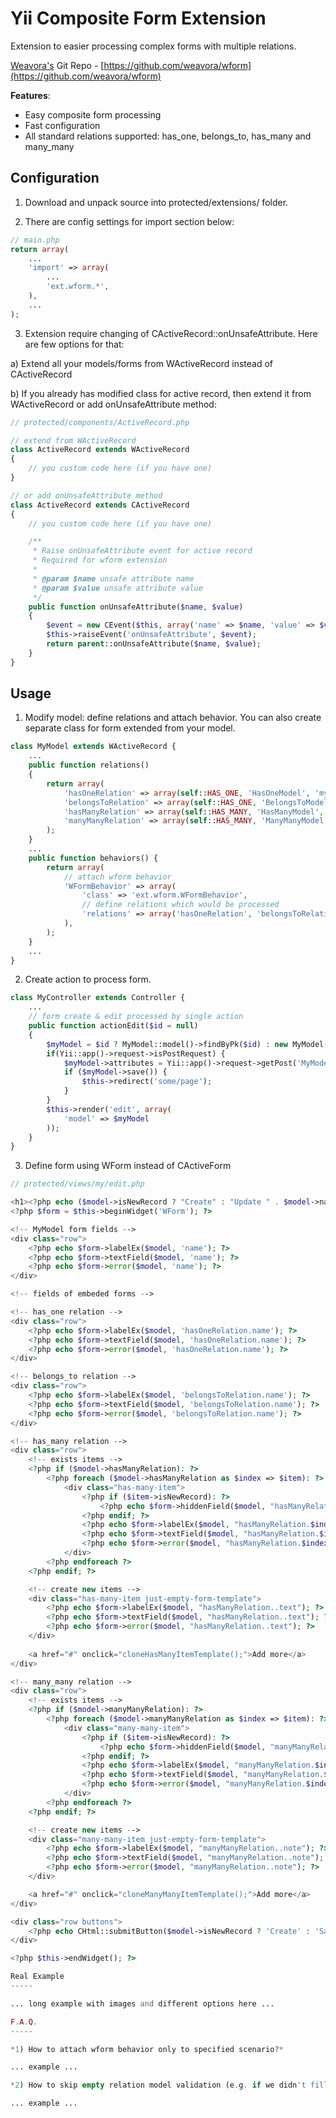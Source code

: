 Yii Composite Form Extension
==========================

Extension to easier processing complex forms with multiple relations.

[Weavora's](http://weavora.com) Git Repo - [https://github.com/weavora/wform](https://github.com/weavora/wform)

**Features**:

* Easy composite form processing
* Fast configuration
* All standard relations supported: has_one, belongs_to, has_many and many_many

Configuration
-----

1) Download and unpack source into protected/extensions/ folder.

2) There are config settings for import section below:

```php
// main.php
return array(
	...
	'import' => array(
		...
		'ext.wform.*',
	),
	...
);
```

3) Extension require changing of CActiveRecord::onUnsafeAttribute. Here are few options for that:

a) Extend all your models/forms from WActiveRecord instead of CActiveRecord

b) If you already has modified class for active record, then extend it from WActiveRecord or add onUnsafeAttribute method:

```php
// protected/components/ActiveRecord.php

// extend from WActiveRecord
class ActiveRecord extends WActiveRecord
{
	// you custom code here (if you have one)
}

// or add onUnsafeAttribute method
class ActiveRecord extends CActiveRecord
{
	// you custom code here (if you have one)

	/**
	 * Raise onUnsafeAttribute event for active record
	 * Required for wform extension
	 *
	 * @param $name unsafe attribute name
	 * @param $value unsafe attribute value
	 */
	public function onUnsafeAttribute($name, $value)
	{
		$event = new CEvent($this, array('name' => $name, 'value' => $value));
		$this->raiseEvent('onUnsafeAttribute', $event);
		return parent::onUnsafeAttribute($name, $value);
	}
}
```

Usage
-----

1) Modify model: define relations and attach behavior.
You can also create separate class for form extended from your model.

```php
class MyModel extends WActiveRecord {
	...
	public function relations()
	{
		return array(
			'hasOneRelation' => array(self::HAS_ONE, 'HasOneModel', 'my_model_fk_into_related_model'),
			'belongsToRelation' => array(self::HAS_ONE, 'BelongsToModel', 'related_model_fk_into_my_model'),
			'hasManyRelation' => array(self::HAS_MANY, 'HasManyModel', 'my_model_fk_into_related_model'),
			'manyManyRelation' => array(self::HAS_MANY, 'ManyManyModel', 'linker(my_model_id,related_model_id)'),
		);
	}
	...
	public function behaviors() {
		return array(
			// attach wform behavior
			'WFormBehavior' => array(
				'class' => 'ext.wform.WFormBehavior',
				// define relations which would be processed
				'relations' => array('hasOneRelation', 'belongsToRelation', 'hasManyRelation', 'manyManyRelation'),
			),
		);
	}
	...
}
```

2) Create action to process form.

```php
class MyController extends Controller {
	...
	// form create & edit processed by single action
	public function actionEdit($id = null)
	{
		$myModel = $id ? MyModel::model()->findByPk($id) : new MyModel();
		if(Yii::app()->request->isPostRequest) {
			$myModel->attributes = Yii::app()->request->getPost('MyModel');
			if ($myModel->save()) {
				$this->redirect('some/page');
			}
		}
		$this->render('edit', array(
			'model' => $myModel
		));
	}
}
```

3) Define form using WForm instead of CActiveForm

```php
// protected/views/my/edit.php

<h1><?php echo ($model->isNewRecord ? "Create" : "Update " . $model->name);?></h1>
<?php $form = $this->beginWidget('WForm'); ?>

<!-- MyModel form fields -->
<div class="row">
	<?php echo $form->labelEx($model, 'name'); ?>
	<?php echo $form->textField($model, 'name'); ?>
	<?php echo $form->error($model, 'name'); ?>
</div>

<!-- fields of embeded forms -->

<!-- has_one relation -->
<div class="row">
	<?php echo $form->labelEx($model, 'hasOneRelation.name'); ?>
	<?php echo $form->textField($model, 'hasOneRelation.name'); ?>
	<?php echo $form->error($model, 'hasOneRelation.name'); ?>
</div>

<!-- belongs_to relation -->
<div class="row">
	<?php echo $form->labelEx($model, 'belongsToRelation.name'); ?>
	<?php echo $form->textField($model, 'belongsToRelation.name'); ?>
	<?php echo $form->error($model, 'belongsToRelation.name'); ?>
</div>

<!-- has_many relation -->
<div class="row">
	<!-- exists items -->
	<?php if ($model->hasManyRelation): ?>
		<?php foreach ($model->hasManyRelation as $index => $item): ?>
			<div class="has-many-item">
				<?php if ($item->isNewRecord): ?>
					<?php echo $form->hiddenField($model, "hasManyRelation.$index.id"); ?>
				<?php endif; ?>
				<?php echo $form->labelEx($model, "hasManyRelation.$index.text"); ?>
				<?php echo $form->textField($model, "hasManyRelation.$index.text"); ?>
				<?php echo $form->error($model, "hasManyRelation.$index.text"); ?>
			</div>
		<?php endforeach ?>
	<?php endif; ?>

	<!-- create new items -->
	<div class="has-many-item just-empty-form-template">
		<?php echo $form->labelEx($model, "hasManyRelation..text"); ?>
		<?php echo $form->textField($model, "hasManyRelation..text"); ?>
		<?php echo $form->error($model, "hasManyRelation..text"); ?>
	</div>
	
	<a href="#" onclick="cloneHasManyItemTemplate();">Add more</a>
</div>

<!-- many_many relation -->
<div class="row">
	<!-- exists items -->
	<?php if ($model->manyManyRelation): ?>
		<?php foreach ($model->manyManyRelation as $index => $item): ?>
			<div class="many-many-item">
				<?php if ($item->isNewRecord): ?>
					<?php echo $form->hiddenField($model, "manyManyRelation.$index.id"); ?>
				<?php endif; ?>
				<?php echo $form->labelEx($model, "manyManyRelation.$index.note"); ?>
				<?php echo $form->textField($model, "manyManyRelation.$index.note"); ?>
				<?php echo $form->error($model, "manyManyRelation.$index.note"); ?>
			</div>
		<?php endforeach ?>
	<?php endif; ?>

	<!-- create new items -->
	<div class="many-many-item just-empty-form-template">
		<?php echo $form->labelEx($model, "manyManyRelation..note"); ?>
		<?php echo $form->textField($model, "manyManyRelation..note"); ?>
		<?php echo $form->error($model, "manyManyRelation..note"); ?>
	</div>

	<a href="#" onclick="cloneManyManyItemTemplate();">Add more</a>
</div>

<div class="row buttons">
	<?php echo CHtml::submitButton($model->isNewRecord ? 'Create' : 'Save'); ?>
</div>

<?php $this->endWidget(); ?>

Real Example
-----

... long example with images and different options here ...

F.A.Q.
-----

*1) How to attach wform behavior only to specified scenario?*

... example ...

*2) How to skip empty relation model validation (e.g. if we didn't fill up category, it wouldn't created, but validation will be passed)

... example ...

